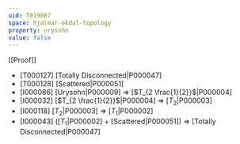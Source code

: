 ```yaml
---
uid: T019087
space: hjalmar-ekdal-topology
property: urysohn
value: false
---
```

[[Proof]]

* [T000127] [Totally Disconnected|P000047]
* [T000128] [Scattered|P000051]
* [I000086] [Urysohn|P000009] => [$T_{2 \frac{1}{2}}$|P000004]
* [I000032] [$T_{2 \frac{1}{2}}$|P000004] => [$T_2$|P000003]
* [I000118] [$T_2$|P000003] => [$T_1$|P000002]
* [I000043] ([$T_1$|P000002] + [Scattered|P000051]) => [Totally Disconnected|P000047]

